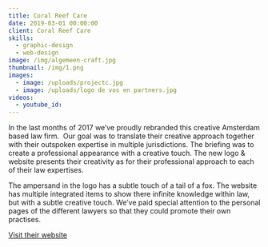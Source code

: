```yaml
---
title: Coral Reef Care
date: 2019-03-01 00:00:00
client: Coral Reef Care
skills:
  - graphic-design
  - web-design
image: /img/algemeen-craft.jpg
thumbnail: /img/1.png
images:
  - image: /uploads/projectc.jpg
  - image: /uploads/logo de vos en partners.jpg
videos:
  - youtube_id:
---
```


In the last months of 2017 we’ve proudly rebranded this creative Amsterdam based law firm.  Our goal was to translate their creative approach together with their outspoken expertise in multiple jurisdictions. The briefing was to create a professional appearance with a creative touch. The new logo & website presents their creativity as for their professional approach to each of their law expertises.

The ampersand in the logo has a subtle touch of a tail of a fox. The website has multiple integrated items to show there infinite knowledge within law, but with a subtle creative touch. We’ve paid special attention to the personal pages of the different lawyers so that they could promote their own practises.

[Visit their website](https://www.devos.nl/)